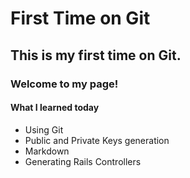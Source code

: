 # First Time on Git

## This is my first time on Git.

### Welcome to my page! 

#### What I learned today

* Using Git 
* Public and Private Keys generation 
* Markdown 
* Generating Rails Controllers